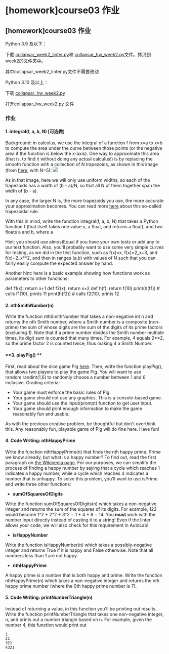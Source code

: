 # \[homework]course03 作业

## \[homework]course03 作业

Python 3.9 及以下：

下载 [collapsar\_week2\_linter.py](https://ossp.pengjunjie.com/collapsar-homework-3-9/collapsar\_week2\_linter.py)和 [collapsar\_hw\_week2.py](https://ossp.pengjunjie.com/collapsar-homework-3-9/collapsar\_hw\_week2.py)文件。拷贝到week2的文件夹中。

其中collapsar\_week2\_linter.py文件不需要改动

Python 3.10 及以上：

下载 [collapsar\_hw\_week2.py](https://ossp.pengjunjie.com/collapsar-homework-3-10/collapsar\_hw\_week2.py)

打开collapsar\_hw\_week2.py 文件

### 作业

#### **1. integral(f, a, b, N) \[可选做]**

Background: in calculus, we use the integral of a function f from x=a to x=b to compute the area under the curve between those points (or the negative area if the function is below the x-axis). One way to approximate this area (that is, to find it without doing any actual calculus!) is by replacing the smooth function with a collection of N trapezoids, as shown in this image (from [here](http://calculus.seas.upenn.edu/), with N=5): ![](http://ossp.pengjunjie.com/mweb/TrapezoidRule.png)

As in that image, here we will only use uniform widths, so each of the trapezoids has a width of (b - a)/N, so that all N of them together span the width of (b - a).

In any case, the larger N is, the more trapezoids you use, the more accurate your approximation becomes. You can read more [here](https://en.wikipedia.org/wiki/Trapezoidal\_rule) about this so-called trapezoidal rule.

With this in mind, write the function integral(f, a, b, N) that takes a Python function f (that itself takes one value x, a float, and returns a float), and two floats a and b, where a

Hint: you should use almostEqual if you have your own tests or add any to our test function. Also, you'll probably want to use some very simple curves for testing, as we did in the test function, such as f(x)=x, f(x)=2_x+3, and f(x)=2_x\*\*2, and then in ranges (a,b) with values of N such that you can fairly easily compute the expected answer by hand.

Another hint: here is a basic example showing how functions work as parameters to other functions:

def f1(x): return x+1 def f2(x): return x+2 def h(f): return f(10) print(h(f1)) # calls f1(10), prints 11 print(h(f2)) # calls f2(10), prints 12

#### **2. nthSmithNumber(n)**

Write the function nthSmithNumber that takes a non-negative int n and returns the nth Smith number, where a Smith number is a composite (non-prime) the sum of whose digits are the sum of the digits of its prime factors (excluding 1). Note that if a prime number divides the Smith number multiple times, its digit sum is counted that many times. For example, 4 equals 2\*\*2, so the prime factor 2 is counted twice, thus making 4 a Smith Number.

#### \*\*3. playPig() \*\*

First, read about the dice game Pig [here](https://en.wikipedia.org/wiki/Pig\_\(dice\_game\)). Then, write the function playPig(), that allows two players to play the game Pig. You will want to use random.randint(1,6) to randomly choose a number between 1 and 6 inclusive. Grading criteria:

* Your game must enforce the basic rules of Pig.
* Your game should not use any graphics. This is a console-based game.
* Your game should use the input(prompt) function to get user input.
* Your game should print enough information to make the game reasonably fun and usable.

As with the previous creative problem, be thoughtful but don't overthink this. Any reasonably fun, playable game of Pig will do fine here. Have fun!

#### **4. Code Writing: nthHappyPrime**

Write the function nthHappyPrime(n) that finds the nth happy prime. Prime we know already, but what is a happy number? To find out, read the first paragraph on [the Wikipedia page](https://en.wikipedia.org/wiki/Happy\_number). For our purposes, we can simplify the process of finding a happy number by saying that a cycle which reaches 1 indicates a happy number, while a cycle which reaches 4 indicates a number that is unhappy. To solve this problem, you'll want to use isPrime and write three other functions:

* **sumOfSquaresOfDigits**

Write the function sumOfSquaresOfDigits(n) which takes a non-negative integer and returns the sum of the squares of its digits. For example, 123 would become 1^2 + 2^2 + 3^2 = 1 + 4 + 9 = 14. You **must** work with the number input directly instead of casting it to a string! Even if the linter allows your code, we will also check for this requirement in AutoLab!

* **isHappyNumber**

Write the function isHappyNumber(n) which takes a possibly-negative integer and returns True if it is happy and False otherwise. Note that all numbers less than 1 are not happy.

* **nthHappyPrime**

A happy prime is a number that is both happy and prime. Write the function nthHappyPrime(n) which takes a non-negative integer and returns the nth happy prime number (where the 0th happy prime number is 7).

#### **5. Code Writing: printNumberTriangle(n)**

Instead of returning a value, in this function you'll be printing out results. Write the function printNumberTriangle that takes one non-negative integer, n, and prints out a number triangle based on n. For example, given the number 4, this function would print out

```
1
21
321
4321
```
